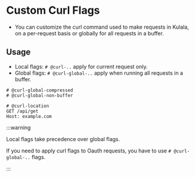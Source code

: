 # Custom Curl Flags

- You can customize the curl command used to make requests in Kulala, on a per-request basis or globally for all requests in a buffer.

## Usage

- Local flags: `# @curl-..` apply for current request only.
- Global flags: `# @curl-global-..` apply when running all requests in a buffer.

```http
# @curl-global-compressed
# @curl-global-non-buffer

# @curl-location
GET /api/get
Host: example.com
```

:::warning

Local flags take precedence over global flags.

If you need to apply curl flags to Oauth requests, you have to use `# @curl-global-..` flags.

:::
